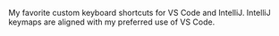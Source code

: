 My favorite custom keyboard shortcuts for VS Code and IntelliJ. IntelliJ keymaps are aligned with my preferred use of VS Code.
